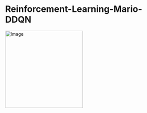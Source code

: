 # Reinforcement-Learning-Mario-DDQN

<img width="249" alt="Image" src="https://github.com/user-attachments/assets/d39199fa-5ef2-483f-882a-6d58d1f6c18a" />
